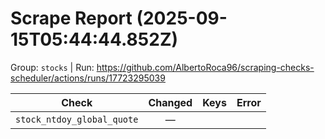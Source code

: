 # Scrape Report (2025-09-15T05:44:44.852Z)

Group: `stocks`  |  Run: https://github.com/AlbertoRoca96/scraping-checks-scheduler/actions/runs/17723295039

| Check | Changed | Keys | Error |
|---|:---:|:--|:--|
| `stock_ntdoy_global_quote` | — |  |  |
